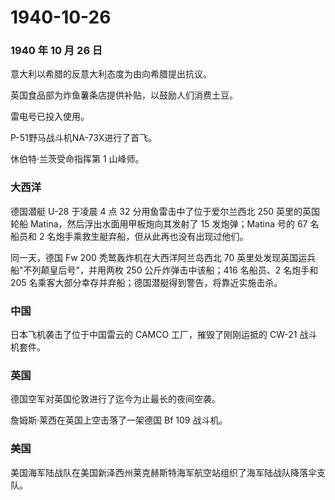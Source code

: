 # 1940-10-26

### 1940 年 10 月 26 日

意大利以希腊的反意大利态度为由向希腊提出抗议。

英国食品部为炸鱼薯条店提供补贴，以鼓励人们消费土豆。

雷电号已投入使用。

P-51野马战斗机NA-73X进行了首飞。

休伯特·兰茨受命指挥第 1 山峰师。

### 大西洋

德国潜艇 U-28 于凌晨 4 点 32 分用鱼雷击中了位于爱尔兰西北 250
英里的英国轮船 Matina，然后浮出水面用甲板炮向其发射了 15 发炮弹；Matina
号的 67 名船员和 2 名炮手乘救生艇弃船，但从此再也没有出现过他们。

同一天，德国 Fw 200 秃鹫轰炸机在大西洋阿兰岛西北 70
英里处发现英国运兵船"不列颠皇后号"，并用两枚 250 公斤炸弹击中该船；416
名船员、2 名炮手和 205
名乘客大部分幸存并弃船；德国潜艇得到警告，将靠近实施击杀。

### 中国

日本飞机袭击了位于中国雷云的 CAMCO 工厂，摧毁了刚刚运抵的 CW-21
战斗机套件。

### 英国

德国空军对英国伦敦进行了迄今为止最长的夜间空袭。

詹姆斯·莱西在英国上空击落了一架德国 Bf 109 战斗机。

### 美国

美国海军陆战队在美国新泽西州莱克赫斯特海军航空站组织了海军陆战队降落伞支队。